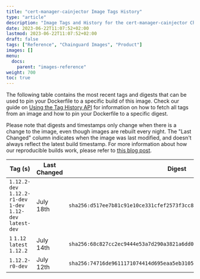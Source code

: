 ```yaml
---
title: "cert-manager-cainjector Image Tags History"
type: "article"
description: "Image Tags and History for the cert-manager-cainjector Chainguard Image"
date: 2023-06-22T11:07:52+02:00
lastmod: 2023-06-22T11:07:52+02:00
draft: false
tags: ["Reference", "Chainguard Images", "Product"]
images: []
menu:
  docs:
    parent: "images-reference"
weight: 700
toc: true
---
```


The following table contains the most recent tags and digests that can be used to pin your Dockerfile to a specific build of this image. Check our guide on [Using the Tag History API](/chainguard/chainguard-images/using-the-tag-history-api/) for information on how to fetch all tags from an image and how to pin your Dockerfile to a specific digest.

Please note that digests and timestamps only change when there is a change to the image, even though images are rebuilt every night. The "Last Changed" column indicates when the image was last modified, and doesn't always reflect the latest build timestamp. For more information about how our reproducible builds work, please refer to [this blog post](https://www.chainguard.dev/unchained/reproducing-chainguards-reproducible-image-builds).

| Tag (s)                                                       | Last Changed | Digest                                                                    |
|---------------------------------------------------------------|--------------|---------------------------------------------------------------------------|
|  `1.12.2-dev` `1.12.2-r1-dev` `1-dev` `1.12-dev` `latest-dev` | July 18th    | `sha256:d517ee7b81c91e10ce331cfef2573f3cc89c3f75a5a4aedba8f7586b7e0b6b4c` |
|  `1` `1.12` `latest` `1.12.2`                                 | July 14th    | `sha256:68c827cc2ec9444e53a7d290a3821a6dd0254daef829d1867186d12a5fc2356f` |
|  `1.12.2-r0-dev`                                              | July 12th    | `sha256:74716de9611171074414d695eaa5eb31050120648f0760badbcb3552b2442de5` |
